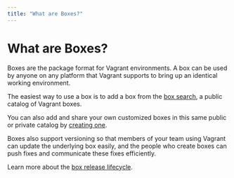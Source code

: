 ```yaml
---
title: "What are Boxes?"
---
```

# What are Boxes?

Boxes are the package format for Vagrant environments. A box can be
used by anyone on any platform that Vagrant supports to bring up an
identical working environment.

The easiest way to use a box is to add a box from the [box search](/boxes/search),
a public catalog of Vagrant boxes.

You can also add and share your own customized boxes in this same public or
private catalog by [creating one](/help/guides/vagrant-box-create-and-distribute).

Boxes also support versioning so that members of your team using Vagrant
can update the underlying box easily, and the people who create boxes can
push fixes and communicate these fixes efficiently.

Learn more about the [box release lifecycle](/help/vagrant/boxes/lifecycle).
